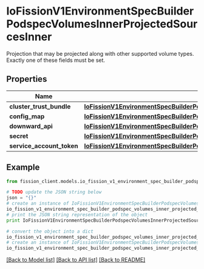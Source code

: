 # IoFissionV1EnvironmentSpecBuilderPodspecVolumesInnerProjectedSourcesInner

Projection that may be projected along with other supported volume types. Exactly one of these fields must be set.

## Properties

Name | Type | Description | Notes
------------ | ------------- | ------------- | -------------
**cluster_trust_bundle** | [**IoFissionV1EnvironmentSpecBuilderPodspecVolumesInnerProjectedSourcesInnerClusterTrustBundle**](IoFissionV1EnvironmentSpecBuilderPodspecVolumesInnerProjectedSourcesInnerClusterTrustBundle.md) |  | [optional] 
**config_map** | [**IoFissionV1EnvironmentSpecBuilderPodspecVolumesInnerProjectedSourcesInnerConfigMap**](IoFissionV1EnvironmentSpecBuilderPodspecVolumesInnerProjectedSourcesInnerConfigMap.md) |  | [optional] 
**downward_api** | [**IoFissionV1EnvironmentSpecBuilderPodspecVolumesInnerProjectedSourcesInnerDownwardAPI**](IoFissionV1EnvironmentSpecBuilderPodspecVolumesInnerProjectedSourcesInnerDownwardAPI.md) |  | [optional] 
**secret** | [**IoFissionV1EnvironmentSpecBuilderPodspecVolumesInnerProjectedSourcesInnerSecret**](IoFissionV1EnvironmentSpecBuilderPodspecVolumesInnerProjectedSourcesInnerSecret.md) |  | [optional] 
**service_account_token** | [**IoFissionV1EnvironmentSpecBuilderPodspecVolumesInnerProjectedSourcesInnerServiceAccountToken**](IoFissionV1EnvironmentSpecBuilderPodspecVolumesInnerProjectedSourcesInnerServiceAccountToken.md) |  | [optional] 

## Example

```python
from fission_client.models.io_fission_v1_environment_spec_builder_podspec_volumes_inner_projected_sources_inner import IoFissionV1EnvironmentSpecBuilderPodspecVolumesInnerProjectedSourcesInner

# TODO update the JSON string below
json = "{}"
# create an instance of IoFissionV1EnvironmentSpecBuilderPodspecVolumesInnerProjectedSourcesInner from a JSON string
io_fission_v1_environment_spec_builder_podspec_volumes_inner_projected_sources_inner_instance = IoFissionV1EnvironmentSpecBuilderPodspecVolumesInnerProjectedSourcesInner.from_json(json)
# print the JSON string representation of the object
print IoFissionV1EnvironmentSpecBuilderPodspecVolumesInnerProjectedSourcesInner.to_json()

# convert the object into a dict
io_fission_v1_environment_spec_builder_podspec_volumes_inner_projected_sources_inner_dict = io_fission_v1_environment_spec_builder_podspec_volumes_inner_projected_sources_inner_instance.to_dict()
# create an instance of IoFissionV1EnvironmentSpecBuilderPodspecVolumesInnerProjectedSourcesInner from a dict
io_fission_v1_environment_spec_builder_podspec_volumes_inner_projected_sources_inner_form_dict = io_fission_v1_environment_spec_builder_podspec_volumes_inner_projected_sources_inner.from_dict(io_fission_v1_environment_spec_builder_podspec_volumes_inner_projected_sources_inner_dict)
```
[[Back to Model list]](../README.md#documentation-for-models) [[Back to API list]](../README.md#documentation-for-api-endpoints) [[Back to README]](../README.md)


